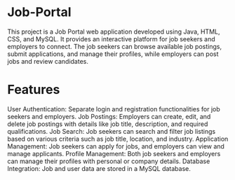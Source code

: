 # Job-Portal
This project is a Job Portal web application developed using Java, HTML, CSS, and MySQL. It provides an interactive platform for job seekers and employers to connect. The job seekers can browse available job postings, submit applications, and manage their profiles, while employers can post jobs and review candidates.

# Features
User Authentication: Separate login and registration functionalities for job seekers and employers.
Job Postings: Employers can create, edit, and delete job postings with details like job title, description, and required qualifications.
Job Search: Job seekers can search and filter job listings based on various criteria such as job title, location, and industry.
Application Management: Job seekers can apply for jobs, and employers can view and manage applicants.
Profile Management: Both job seekers and employers can manage their profiles with personal or company details.
Database Integration: Job and user data are stored in a MySQL database.
